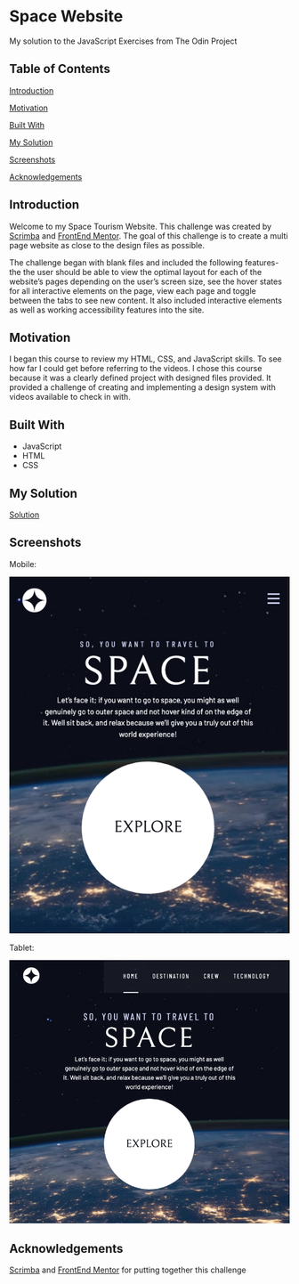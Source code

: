 # Space Website
My solution to the JavaScript Exercises from The Odin Project

## Table of Contents
[Introduction](Introduction)

[Motivation](Motivation)

[Built With](BuiltWith)

[My Solution](MySolution)

[Screenshots](Screenshots)

[Acknowledgements](Acknowledgements)

## Introduction
Welcome to my Space Tourism Website. This challenge was created by [Scrimba](https://scrimba.com/) and [FrontEnd Mentor](https://www.frontendmentor.io/). The goal of this challenge is to create a multi page website as close to the design files as possible. 

The challenge began with blank files and included the following features- the the user should be able to view the optimal layout for each of the website’s pages depending on the user’s screen size, see the hover states for all interactive elements on the page, view each page and toggle between the tabs to see new content. It also included interactive elements as well as working accessibility features into the site.


## Motivation
I began this course to review my HTML, CSS, and JavaScript skills. To see how far I could get before referring to the videos. I chose this course because it was a clearly defined project with designed files provided. It provided a challenge of creating and implementing a design system with videos available to check in with. 

## Built With
- JavaScript
- HTML
- CSS

## My Solution
[Solution](https://scrimba.com/scrim/co1134e79b2debb30318bfcda)

## Screenshots

Mobile:

![My Image](space_tourism_mobile.png)


Tablet:

![My Image](space_tourism_tablet.png)

## Acknowledgements
[Scrimba](https://scrimba.com/) and [FrontEnd Mentor](https://www.frontendmentor.io/) for putting together this challenge

